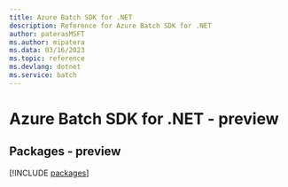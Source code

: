 ```yaml
---
title: Azure Batch SDK for .NET
description: Reference for Azure Batch SDK for .NET
author: paterasMSFT
ms.author: mipatera
ms.data: 03/16/2023
ms.topic: reference
ms.devlang: dotnet
ms.service: batch
---
```

# Azure Batch SDK for .NET - preview
## Packages - preview
[!INCLUDE [packages](batch-index.md)]